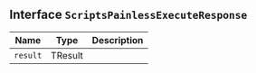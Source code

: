 ## Interface `ScriptsPainlessExecuteResponse`

| Name | Type | Description |
| - | - | - |
| `result` | TResult | &nbsp; |
